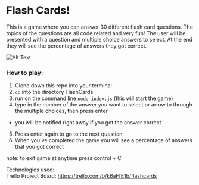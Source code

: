 # Flash Cards!

This is a game where you can answer 30 different flash card questions. The topics of the questions are all code related and very fun! The user will be presented with a question and multiple choice answers to select. At the end they will see the percentage of answers they got correct.

![Alt Text](https://media.giphy.com/media/UTYWUrm4BHm4Xz44ry/giphy.gif)

### How to play:

1. Clone down this repo into your terminal  
2. `cd` into the directory FlashCards  
3. run on the command line `node index.js` (this will start the game)  
4. type in the number of the answer you want to select or arrow to through the multiple choices, then press enter  
  * you will be notified right away if you got the answer correct  
5. Press enter again to go to the next question  
6. When you've completed the game you will see a percentage of answers that you got correct  

note: to exit game at anytime press control + C

Technologies used:  
Trello Project Board: https://trello.com/b/k6aFfE1b/flashcards
